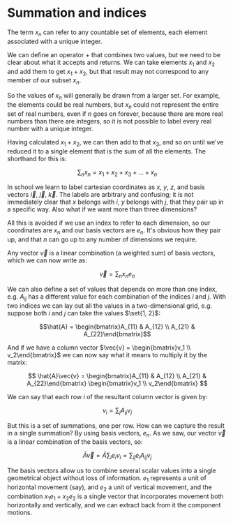 # Summation and indices

The term $x_n$ can refer to any countable set of elements, each element associated with a unique integer.

We can define an operator $+$ that combines two values, but we need to be clear about what it accepts and returns. We can take elements $x_1$ and $x_2$ and add them to get $x_1 + x_2$, but that result may not correspond to any member of our subset $x_n$.

So the values of $x_n$ will generally be drawn from a larger set. For example, the elements could be real numbers, but $x_n$ could not represent the entire set of real numbers, even if $n$ goes on forever, because there are more real numbers than there are integers, so it is not possible to label every real number with a unique integer.

Having calculated $x_1 + x_2$, we can then add to that $x_3$, and so on until we've reduced it to a single element that is the sum of all the elements. The shorthand for this is:

$$\sum_n{x_n} = x_1 + x_2 + x_3 + \dots + x_n$$

In school we learn to label cartesian coordinates as $x$, $y$, $z$, and basis vectors $\vec{i}$, $\vec{j}$, $\vec{k}$. The labels are arbitrary and confusing; it is not immediately clear that $x$ belongs with $i$, $y$ belongs with $j$, that they pair up in a specific way. Also what if we want more than three dimensions?

All this is avoided if we use an index to refer to each dimension, so our coordinates are $x_n$ and our basis vectors are $e_n$. It's obvious how they pair up, and that $n$ can go up to any number of dimensions we require.

Any vector $\vec{v}$ is a linear combination (a weighted sum) of basis vectors, which we can now write as:

$$\vec{v} = \sum_n{x_n e_n}$$

We can also define a set of values that depends on more than one index, e.g. $A_{ij}$ has a different value for each combination of the indices $i$ and $j$. With two indices we can lay out all the values in a two-dimensional grid, e.g. suppose both $i$ and $j$ can take the values $\set{1, 2}$:

$$\hat{A} = \begin{bmatrix}A_{11} & A_{12} \\ A_{21} & A_{22}\end{bmatrix}$$

And if we have a column vector $\vec{v} = \begin{bmatrix}v_1 \\ v_2\end{bmatrix}$ we can now say what it means to multiply it by the matrix:

$$
\hat{A}\vec{v} =
\begin{bmatrix}A_{11} & A_{12} \\ A_{21} & A_{22}\end{bmatrix}
\begin{bmatrix}v_1 \\ v_2\end{bmatrix}
$$

We can say that each row $i$ of the resultant column vector is given by:

$$
v_i = \sum_j{A_{ij} v_j}
$$

But this is a set of summations, one per row. How can we capture the result in a single summation? By using basis vectors, $e_n$. As we saw, our vector $\vec{v}$ is a linear combination of the basis vectors, so:

$$
\hat{A}\vec{v} =
\hat{A}\sum_{i}e_i v_i =
\sum_{ij}e_i{A_{ij}v_j}
$$

The basis vectors allow us to combine several scalar values into a single geometrical object without loss of information. $e_1$ represents a unit of horizontal movement (say), and $e_2$ a unit of vertical movement, and the combination $x_1e_1 + x_2e_2$ is a single vector that incorporates movement both horizontally and vertically, and we can extract back from it the component motions.
